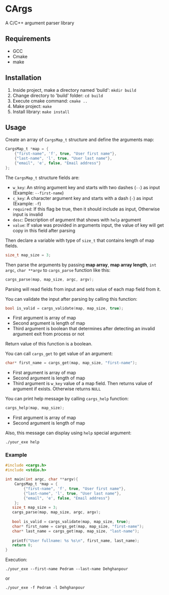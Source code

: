 # CArgs
A C/C++ argument parser library

## Requirements
* GCC
* Cmake
* make

## Installation
1. Inside project, make a directory named 'build': `mkdir build`
2. Change directory to 'build' folder: `cd build`
3. Execute cmake command: `cmake ..`
4. Make project: `make`
5. Install library: `make install`

## Usage
Create an array of `CargsMap_t` structure and define the arguments map:

````c
CargsMap_t *map = {
    {"first-name", 'f', true, "User first name"},
    {"last-name", 'l', true, "User last name"},
    {"email", 'e', false, "Email address"}
};
````

The `CargsMap_t` structure fields are:
* `w_key`: An string argument key and starts with two dashes (`--`) as input (Example: `--first-name`)
* `c_key`: A character argument key and starts with a dash (`-`) as input (Example: `-f`)
* `required`: If this flag be true, then it should include as input, Otherwise input is invalid
* `desc`: Description of argument that shows with `help` argument
* `value`: If value was provided in arguments input, the value of key will get copy in this field after parsing

Then declare a variable with type of `size_t` that contains length of map fields.

```c
size_t map_size = 3;
```

Then parse the arguments by passing **map array**, **map array length**, `int argc`, `char **argv` to `cargs_parse` function like this:

```c
cargs_parse(map, map_size, argc, argv);
```

Parsing will read fields from input and sets value of each map field from it.

You can validate the input after parsing by calling this function:

```c
bool is_valid = cargs_validate(map, map_size, true);
```

* First argument is array of map
* Second argument is length of map
* Third argument is boolean that determines after detecting an invalid argument exit from process or not 

Return value of this function is a boolean.

You can call `cargs_get` to get value of an argument:

```c
char* first_name = cargs_get(map, map_size, "first-name");
```

* First argument is array of map
* Second argument is length of map
* Third argument is `w_key` value of a map field. Then returns value of argument if exists. Otherwise returns `NULL` 

You can print help message by calling `cargs_help` function:

```c
cargs_help(map, map_size);
```

* First argument is array of map
* Second argument is length of map

Also, this message can display using `help` special argument:

```shell
./your_exe help
```

### Example

```c
#include <cargs.h>
#include <stdio.h>

int main(int argc, char **argv){
    CargsMap_t *map = {
        {"first-name", 'f', true, "User first name"},
        {"last-name", 'l', true, "User last name"},
        {"email", 'e', false, "Email address"}
    };
   size_t map_size = 3;
   cargs_parse(map, map_size, argc, argv);
   
   bool is_valid = cargs_validate(map, map_size, true);
   char* first_name = cargs_get(map, map_size, "first-name");
   char* last_name = cargs_get(map, map_size, "last-name");
   
   printf("User fullname: %s %s\n", first_name, last_name);
   return 0;
}
```

Execution:

```shell
./your_exe --first-name Pedram --last-name Dehghanpour
```

or

```shell
./your_exe -f Pedram -l Dehghanpour
```